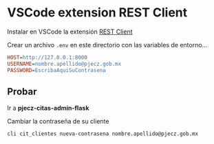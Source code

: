 # VSCode extension REST Client

Instalar en VSCode la extensión [REST Client](https://marketplace.visualstudio.com/items?itemName=humao.rest-client)

Crear un archivo `.env` en este directorio con las variables de entorno...

```ini
HOST=http://127.0.0.1:8000
USERNAME=nombre.apellido@pjecz.gob.mx
PASSWORD=EscribaAquiSuContrasena
```

## Probar

Ir a **pjecz-citas-admin-flask**

Cambiar la contraseña de su cliente

```bash
cli cit_clientes nueva-contrasena nombre.apellido@pjecz.gob.mx
```
